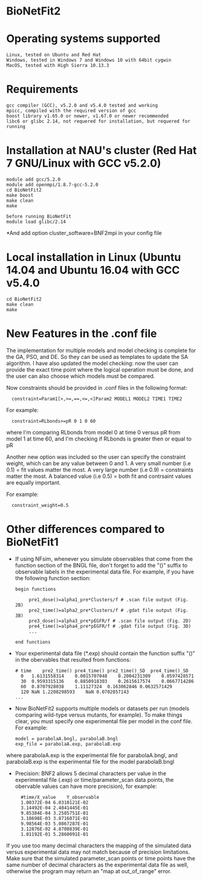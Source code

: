 # BioNetFit2

# Operating systems supported

	Linux, tested on Ubuntu and Red Hat
	Windows, tested in Windows 7 and Windows 10 with 64bit cygwin
	MacOS, tested with High Sierra 10.13.3
	
# Requirements

	gcc compiler (GCC), v5.2.0 and v5.4.0 tested and working
	mpicc, compiled with the required version of gcc
	boost library v1.65.0 or newer, v1.67.0 or newer recommended
	libc6 or glibc 2.14, not requered for installation, but requered for running

# Installation at NAU's cluster (Red Hat 7 GNU/Linux with GCC v5.2.0)

	module add gcc/5.2.0
	module add openmpi/1.8.7-gcc-5.2.0
	cd BioNetFit2
	make boost
	make clean
	make

	before running BioNetFit
	module load glibc/2.14

*And add option cluster_software=BNF2mpi in your config file

# Local installation in Linux (Ubuntu 14.04 and Ubuntu 16.04 with GCC v5.4.0

	cd BioNetFit2
	make clean
	make

# New Features in the .conf file

The implementation for multiple models and model checking is complete for the GA, PSO, and DE. So they can be used as templates to update the SA algorithm.
I have also updated the model checking: now the user can provide the exact time point where the logical operation must be done, and the user can also choose which models must be compared.

Now constraints should be provided in .conf files in the following format:

      constraint=Param1[>,>=,==,<=,<]Param2 MODEL1 MODEL2 TIME1 TIME2

For example:

      constraint=RLbonds>=pR 0 1 0 60

where I'm comparing RLbonds from model 0 at time 0 versus pR from model 1 at time 60, and I'm checking if RLbonds is greater then or equal to pR



Another new option was included so the user can specify the constraint weight, which can be any value between 0 and 1.
A very small number (i.e 0.1) = fit values matter the most. 
A very large number (i.e 0.9) = constraints matter the most.
A balanced value (i.e 0.5) = both fit and contrsaint values are equally important.

For example:

      constraint_weight=0.5



# Other differences compared to BioNetFit1

- If using NFsim, whenever you simulate observables that come from the function section of the BNGL file, don't forget to add the "()" suffix to observable labels in the experimental data file. For example, if you have the following function section:

      begin functions

           pre1_dose()=alpha1_pre*Clusters/f # .scan file output (Fig. 2B)
           pre2_time()=alpha2_pre*Clusters/f # .gdat file output (Fig. 3B)
           pre3_dose()=alpha3_pre*pEGFR/f # .scan file output (Fig. 2D)
           pre4_time()=alpha4_pre*pEGFR/f # .gdat file output (Fig. 3D)
           ...

      end functions


- Your experimental data file (*.exp) should contain the function suffix "()" in the obervables that resulted from functions:

      #	time	pre2_time()	pre4_time()	pre2_time()_SD	pre4_time()_SD
      	0	1.6131558314	0.0015707048	0.2004231309	0.0597428571
      	30	0.9593315136	0.8850918303	0.2615617574	0.0667714286
      	60	0.8707928038	1.11127324	0.163062846	0.0632571429
      	120	NaN	1.2208298593	NaN	0.0702857143
      ...


- Now BioNetFit2 supports multiple models or datasets per run (models comparing wild-type versus mutants, for example). To make things clear, you must specify one experimental file per model in the conf file. For example:

      model = parabolaA.bngl, parabolaB.bngl
      exp_file = parabolaA.exp, parabolaB.exp

where parabolaA.exp is the experimental file for parabolaA.bngl, and parabolaB.exp is the experimental file for the model parabolaB.bngl

- Precision: BNF2 allows 5 decimal characters per value in the experimental file (.exp) or time/parameter_scan data points, the obervable values can have more precision), for example: 

        #time/X_value    Y_observable
        1.00372E-04	6.0310121E-02
        3.14492E-04	2.4841445E-01
        9.85384E-04	3.2585751E-01
        3.18698E-03	3.8716871E-01
        9.98564E-03	5.0867287E-01
        3.12876E-02	4.8708839E-01
        1.01192E-01	5.2860091E-01

If you use too many decimal characters the mapping of the simulated data versus experimental data may not match because of precision limitations. 
Make sure that the simulated parameter_scan points or time points have the same number of decimal characters as the experimental data file as well, otherwise the program may return an "map at out_of_range" error.
